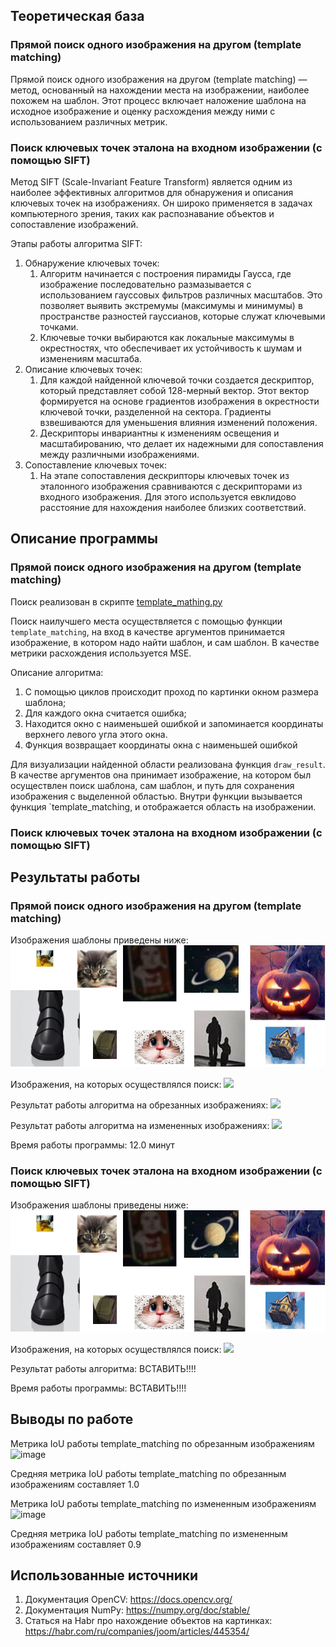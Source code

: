 ## Теоретическая база

### Прямой поиск одного изображения на другом (template matching)
Прямой поиск одного изображения на другом (template matching) — метод, основанный на нахождении места на изображении, наиболее похожем на шаблон. Этот процесс включает наложение шаблона на исходное изображение и оценку расхождения между ними с использованием различных метрик.

### Поиск ключевых точек эталона на входном изображении (с помощью SIFT)
Метод SIFT (Scale-Invariant Feature Transform) является одним из наиболее эффективных алгоритмов для обнаружения и описания ключевых точек на изображениях. Он широко применяется в задачах компьютерного зрения, таких как распознавание объектов и сопоставление изображений.

Этапы работы алгоритма SIFT:
1. Обнаружение ключевых точек:
    1. Алгоритм начинается с построения пирамиды Гаусса, где изображение последовательно размазывается с использованием гауссовых фильтров различных масштабов. Это позволяет выявить экстремумы (максимумы и минимумы) в пространстве разностей гауссианов, которые служат ключевыми точками.
    2. Ключевые точки выбираются как локальные максимумы в окрестностях, что обеспечивает их устойчивость к шумам и изменениям масштаба.
2. Описание ключевых точек:
    1. Для каждой найденной ключевой точки создается дескриптор, который представляет собой 128-мерный вектор. Этот вектор формируется на основе градиентов изображения в окрестности ключевой точки, разделенной на сектора. Градиенты взвешиваются для уменьшения влияния изменений положения.
    2. Дескрипторы инвариантны к изменениям освещения и масштабированию, что делает их надежными для сопоставления между различными изображениями.
3. Сопоставление ключевых точек:
    1. На этапе сопоставления дескрипторы ключевых точек из эталонного изображения сравниваются с дескрипторами из входного изображения. Для этого используется евклидово расстояние для нахождения наиболее близких соответствий.

## Описание программы

### Прямой поиск одного изображения на другом (template matching)
Поиск реализован в скрипте [template_mathing.py](./template_matching.py)

Поиск наилучшего места осуществляется с помощью функции `template_matching`, на вход в качестве аргументов принимается изображение, в котором надо найти шаблон, и сам шаблон. В качестве метрики расхождения используется MSE.

Описание алгоритма:
1. С помощью циклов происходит проход по картинки окном размера шаблона;
2. Для каждого окна считается ошибка;
3. Находится окно с наименьшей ошибкой и запоминается координаты верхнего левого угла этого окна.
4. Функция возвращает координаты окна с наименьшей ошибкой

Для визуализации найденной области реализована функция `draw_result`. В качестве аргументов она принимает изображение, на котором был осуществлен поиск шаблона, сам шаблон, и путь для сохранения изображения с выделенной областью. Внутри функции вызывается функция `template_matching, и отображается область на изображении.

### Поиск ключевых точек эталона на входном изображении (с помощью SIFT)

## Результаты работы
### Прямой поиск одного изображения на другом (template matching)

Изображения шаблоны приведены ниже:
![](./readme_img/temp.png)

Изображения, на которых осуществлялся поиск:
![](./readme_img/orig.png)

Результат работы алгоритма на обрезанных изображениях:
![](./readme_img/result_cut.png)

Результат работы алгоритма на измененных изображениях:
![](./readme_img/result_prework.png)

Время работы программы:
12.0 минут

### Поиск ключевых точек эталона на входном изображении (с помощью SIFT)

Изображения шаблоны приведены ниже:
![](./readme_img/temp.png)

Изображения, на которых осуществлялся поиск:
![](./readme_img/orig.png)

Результат работы алгоритма:
ВСТАВИТЬ!!!!

Время работы программы:
ВСТАВИТЬ!!!!

## Выводы по работе
Метрика IoU работы template_matching по обрезанным изображениям ![image](https://github.com/user-attachments/assets/b986924d-d831-47c0-a544-0df2bf738d9b)

Средняя метрика IoU работы template_matching по обрезанным изображениям составляет 1.0

Метрика IoU работы template_matching по измененным изображениям ![image](https://github.com/user-attachments/assets/717b9459-8baf-4d65-82f7-d17cd57bc7b2)

Средняя метрика IoU работы template_matching по измененным изображениям составляет 0.9


## Использованные источники
1. Документация OpenCV: https://docs.opencv.org/
2. Документация NumPy: https://numpy.org/doc/stable/
3. Статься на Habr про нахождение объектов на картинках: https://habr.com/ru/companies/joom/articles/445354/
